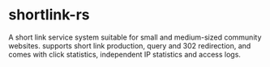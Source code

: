 # shortlink-rs
A short link service system suitable for small and medium-sized community websites. supports short link production, query and 302 redirection, and comes with click statistics, independent IP statistics and access logs.
